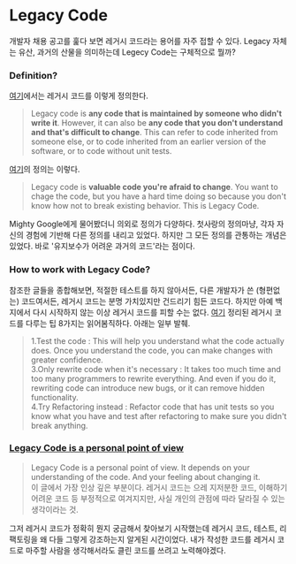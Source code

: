 # Legacy Code
개발자 채용 공고를 훑다 보면 레거시 코드라는 용어를 자주 접할 수 있다. Legacy 자체는 유산, 과거의 산물을 의미하는데 Legecy Code는 구체적으로 뭘까?  

### Definition?  
[여기](https://www.perforce.com/blog/qac/8-tips-working-legacy-code)에서는 레거시 코드를 이렇게 정의한다.
> Legacy code is **any code that is maintained by someone who didn't write it**. However, it can also be **any code that you don't understand and that's difficult to change**. This can refer to code inherited from someone else, or to code inherited from an earlier version of the software, or to code without unit tests.

[여기](https://understandlegacycode.com/blog/what-is-legacy-code-is-it-code-without-tests/)의 정의는 이렇다.
> Legacy code is **valuable code you're afraid to change**. You want to chage the code, but you have a hard time doing so because you don't know how not to break existing behavior. This is Legacy Code.  

Mighty Google에게 물어봤더니 의외로 정의가 다양하다. 첫사랑의 정의마냥, 각자 자신의 경험에 기반해 다른 정의를 내리고 있었다. 하지만 그 모든 정의를 관통하는 개념은 있었다. 바로 '유지보수가 어려운 과거의 코드'라는 점이다.

### How to work with Legacy Code?
참조한 글들을 종합해보면, 적절한 테스트를 하지 않아서든, 다른 개발자가 쓴 (형편없는) 코드여서든, 레거시 코드는 분명 가치있지만 건드리기 힘든 코드다. 하지만 아예 백지에서 다시 시작하지 않는 이상 레거시 코드를 피할 수는 없다. [여기](https://www.perforce.com/blog/qac/8-tips-working-legacy-code) 정리된 레거시 코드를 다루는 팁 8가지는 읽어봄직하다. 아래는 일부 발췌. 
> 1.Test the code : This will help you understand what the code actually does. Once you understand the code, you can make changes with greater confidence.  
> 3.Only rewrite code when it's necessary : It takes too much time and too many programmers to rewrite everything. And even if you do it, rewriting code can introduce new bugs, or it can remove hidden functionality.  
> 4.Try Refactoring instead : Refactor code that has unit tests so you know what you have and test after refactoring to make sure you didn't break anything.  

### [Legacy Code is a personal point of view](https://understandlegacycode.com/blog/what-is-legacy-code-is-it-code-without-tests/)
> Legacy Code is a personal point of view. It depends on your understanding of the code. And your feeling about changing it.   
이 글에서 가장 인상 깊은 부분이다. 레거시 코드는 으레 지저분한 코드, 이해하기 어려운 코드 등 부정적으로 여겨지지만, 사실 개인의 관점에 따라 달라질 수 있는 생각이라는 것.  

그저 레거시 코드가 정확히 뭔지 궁금해서 찾아보기 시작했는데 레거시 코드, 테스트, 리팩토링을 왜 다들 그렇게 강조하는지 알게된 시간이었다. 내가 작성한 코드를 레거시 코드로 마주할 사람을 생각해서라도 클린 코드를 쓰려고 노력해야겠다.  




